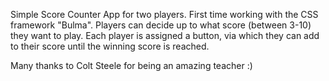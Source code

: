 Simple Score Counter App for two players. 
First time working with the CSS framework "Bulma". 
Players can decide up to what score (between 3-10) they want to play. 
Each player is assigned a button, via which they can add to their score until the winning score is reached. 

Many thanks to Colt Steele for being an amazing teacher :)
